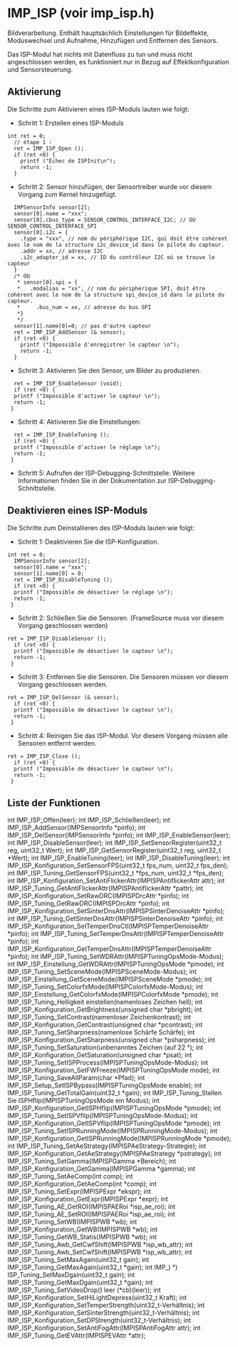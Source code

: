 # IMP_ISP (voir imp_isp.h)
Bildverarbeitung. Enthält hauptsächlich Einstellungen für Bildeffekte, Moduswechsel und Aufnahme, Hinzufügen und Entfernen des Sensors.

Das ISP-Modul hat nichts mit Datenfluss zu tun und muss nicht angeschlossen werden, es funktioniert nur in Bezug auf Effektkonfiguration und Sensorsteuerung.

## Aktivierung

Die Schritte zum Aktivieren eines ISP-Moduls lauten wie folgt:
* Schritt 1: Erstellen eines ISP-Moduls

```
int ret = 0;
  // étape 1 : 
  ret = IMP_ISP_Open (); 
  if (ret <0) {
    printf ("Échec de ISPInit\n");
    return -1;
  }
```
* Schritt 2: Sensor hinzufügen, der Sensortreiber wurde vor diesem Vorgang zum Kernel hinzugefügt.



```
  IMPSensorInfo sensor[2];
  sensor[0].name = "xxx";
  sensor[0].cbus_type = SENSOR_CONTROL_INTERFACE_I2C; // OU SENSOR_CONTROL_INTERFACE_SPI
  sensor[0].i2c = {
    .type = "xxx", // nom du périphérique I2C, qui doit être cohérent avec le nom de la structure i2c_device_id dans le pilote du capteur.
    .addr = xx, // adresse I2C
    .i2c_adapter_id = xx, // ID du contrôleur I2C où se trouve le capteur
  }
  /* OU
   * sensor[0].spi = {
   *   .modalias = "xx", // nom du périphérique SPI, doit être cohérent avec le nom de la structure spi_device_id dans le pilote du capteur.
   *     .bus_num = xx, // adresse du bus SPI
   *}
   */
  sensor[1].name[0]=0; // pas d'autre capteur
  ret = IMP_ISP_AddSensor (& sensor); 
  if (ret <0) {
    printf ("Impossible d'enregistrer le capteur \n");
    return -1;
  }
```
* Schritt 3: Aktivieren Sie den Sensor, um Bilder zu produzieren.



```
  ret = IMP_ISP_EnableSensor (void);
  if (ret <0) {
  printf ("Impossible d'activer le capteur \n");
  return -1;
 }
```
* Schritt 4: Aktivieren Sie die Einstellungen:



```
  ret = IMP_ISP_EnableTuning (); 
  if (ret <0) {
  printf ("Impossible d'activer le réglage \n");
  return -1;
 }
```
* Schritt 5: Aufrufen der ISP-Debugging-Schnittstelle: Weitere Informationen finden Sie in der Dokumentation zur ISP-Debugging-Schnittstelle.




## Deaktivieren eines ISP-Moduls

Die Schritte zum Deinstallieren des ISP-Moduls lauten wie folgt:
* Schritt 1: Deaktivieren Sie die ISP-Konfiguration.

```
int ret = 0;
  IMPSensorInfo sensor[2];
  sensor[0].name = "xxx";
  sensor[1].name[0] = 0;
  ret = IMP_ISP_DisableTuning ();
  if (ret <0) {
  printf ("Impossible de désactiver le réglage \n");
  return -1;
 }
```
* Schritt 2: Schließen Sie die Sensoren. (FrameSource muss vor diesem Vorgang geschlossen werden)



```
ret = IMP_ISP_DisableSensor (); 
  if (ret <0) {
  printf ("Impossible de désactiver le capteur \n");
  return -1;
 }
```

* Schritt 3: Entfernen Sie die Sensoren. Die Sensoren müssen vor diesem Vorgang geschlossen werden.



```
ret = IMP_ISP_DelSensor (& sensor); 
  if (ret <0) {
  printf ("Impossible de désactiver le capteur \n");
  return -1;
 }
```
* Schritt 4: Reinigen Sie das ISP-Modul. Vor diesem Vorgang müssen alle Sensoren entfernt werden.



```
ret = IMP_ISP_Close ();
  if (ret <0) {
  printf ("Impossible de désactiver le capteur \n");
  return -1;
 }
```



## Liste der Funktionen

int IMP_ISP_Offen(leer);
int IMP_ISP_Schließen(leer);
int IMP_ISP_AddSensor(IMPSensorInfo *pinfo);
int IMP_ISP_DelSensor(IMPSensorInfo *pinfo);
int IMP_ISP_EnableSensor(leer);
int IMP_ISP_DisableSensor(leer);
int IMP_ISP_SetSensorRegister(uint32_t reg, uint32_t Wert);
int IMP_ISP_GetSensorRegister(uint32_t reg, uint32_t *Wert);
int IMP_ISP_EnableTuning(leer);
int IMP_ISP_DisableTuning(leer);
int IMP_ISP_Konfiguration_SetSensorFPS(uint32_t fps_num, uint32_t fps_den);
int IMP_ISP_Tuning_GetSensorFPS(uint32_t *fps_num, uint32_t *fps_den);
int IMP_ISP_Konfiguration_SetAntiFlickerAttr(IMPISPAntiflickerAttr attr);
int IMP_ISP_Tuning_GetAntiFlickerAttr(IMPISPAntiflickerAttr *pattr);
int IMP_ISP_Konfiguration_SetRawDRC(IMPISPDrcAttr *pinfo);
int IMP_ISP_Tuning_GetRawDRC(IMPISPDrcAttr *pinfo);
int IMP_ISP_Konfiguration_SetSinterDnsAttr(IMPISPSinterDenoiseAttr *pinfo);
int IMP_ISP_Tuning_GetSinterDnsAttr(IMPISPSinterDenoiseAttr *pinfo);
int IMP_ISP_Konfiguration_SetTemperDnsCtl(IMPISPTemperDenoiseAttr *pinfo);
int IMP_ISP_Tuning_SetTemperDnsAttr(IMPISPTemperDenoiseAttr *pinfo);
int IMP_ISP_Konfiguration_GetTemperDnsAttr(IMPISPTemperDenoiseAttr *pinfo);
int IMP_ISP_Tuning_SetWDRAttr(IMPISPTuningOpsMode-Modus);
int IMP_ISP_Einstellung_GetWDRAttr(IMPISPTuningOpsMode *pmode);
int IMP_ISP_Tuning_SetSceneMode(IMPISPSceneMode-Modus);
int IMP_ISP_Einstellung_GetSceneMode(IMPISPSceneMode *pmode);
int IMP_ISP_Tuning_SetColorfxMode(IMPISPColorfxMode-Modus);
int IMP_ISP_Einstellung_GetColorfxMode(IMPISPColorfxMode *pmode);
int IMP_ISP_Tuning_Helligkeit einstellen(namenloses Zeichen hell);
int IMP_ISP_Konfiguration_GetBrightness(unsigned char *pbright);
int IMP_ISP_Tuning_SetContrast(namenloser Zeichenkontrast);
int IMP_ISP_Konfiguration_GetContrast(unsigned char *pcontrast);
int IMP_ISP_Tuning_SetSharpness(namenlose Schärfe Schärfe);
int IMP_ISP_Konfiguration_GetSharpness(unsigned char *psharpness);
int IMP_ISP_Tuning_SetSaturation(unbenanntes Zeichen (auf 22 °);
int IMP_ISP_Konfiguration_GetSaturation(unsigned char *psat);
int IMP_ISP_Tuning_SetISPProcess(IMPISPTuningOpsMode-Modus);
int IMP_ISP_Konfiguration_SetFWFreeze(IMPISPTuningOpsMode mode);
int IMP_ISP_Tuning_SaveAllParam(char *Pfad);
int IMP_ISP_Setup_SetISPBypass(IMPISPTuningOpsMode enable);
int IMP_ISP_Tuning_GetTotalGain(uint32_t *gain);
int IMP_ISP_Tuning_Stellen Sie ISPHflip(IMPISPTuningOpsMode ein Modus);
int IMP_ISP_Konfiguration_GetISPHflip(IMPISPTuningOpsMode *pmode);
int IMP_ISP_Tuning_SetISPVflip(IMPISPTuningOpsMode-Modus);
int IMP_ISP_Konfiguration_GetISPVflip(IMPISPTuningOpsMode *pmode);
int IMP_ISP_Tuning_SetISPRunningMode(IMPISPRunningMode-Modus);
int IMP_ISP_Konfiguration_GetISPRunningMode(IMPISPRunningMode *pmode);
int IMP_ISP_Tuning_SetAeStrategy(IMPISPAeStrategy-Strategie);
int IMP_ISP_Konfiguration_GetAeStrategy(IMPISPAeStrategy *pstrategy);
int IMP_ISP_Tuning_SetGamma(IMPISPGamma *Bereich);
int IMP_ISP_Konfiguration_GetGamma(IMPISPGamma *gamma);
int IMP_ISP_Tuning_SetAeComp(int comp);
int IMP_ISP_Konfiguration_GetAeComp(int *comp);
int IMP_ISP_Tuning_SetExpr(IMPISPExpr *ekspr);
int IMP_ISP_Konfiguration_GetExpr(IMPISPExpr *expr);
int IMP_ISP_Tuning_AE_GetROI(IMPISPAERoi *isp_ae_roi);
int IMP_ISP_Tuning_AE_SetROI(IMPISPAERoi *isp_ae_roi);
int IMP_ISP_Tuning_SetWB(IMPISPWB *wb);
int IMP_ISP_Konfiguration_GetWB(IMPISPWB *wb);
int IMP_ISP_Tuning_GetWB_Statis(IMPISPWB *wb);
int IMP_ISP_Tuning_Awb_GetCwfShift(IMPISPWB *isp_wb_attr);
int IMP_ISP_Tuning_Awb_SetCwfShift(IMPISPWB *isp_wb_attr);
int IMP_ISP_Tuning_SetMaxAgain(uint32_t gain);
int IMP_ISP_Tuning_GetMaxAgain(uint32_t *gain);
int IMP_) °) ISP_Tuning_SetMaxDgain(uint32_t gain);
int IMP_ISP_Tuning_GetMaxDgain(uint32_t *gain);
int IMP_ISP_Tuning_SetVideoDrop() leer (*cb)(leer));
int IMP_ISP_Konfiguration_SetHiLightDepress(uint32_t Kraft);
int IMP_ISP_Konfiguration_SetTemperStrength(uint32_t-Verhältnis);
int IMP_ISP_Konfiguration_SetSinterStrength(uint32_t-Verhältnis);
int IMP_ISP_Konfiguration_SetDPStrength(uint32_t-Verhältnis);
int IMP_ISP_Konfiguration_SetAntiFogAttr(IMPISPAntiFogAttr attr);
int IMP_ISP_Tuning_GetEVAttr(IMPISPEVAttr *attr);


